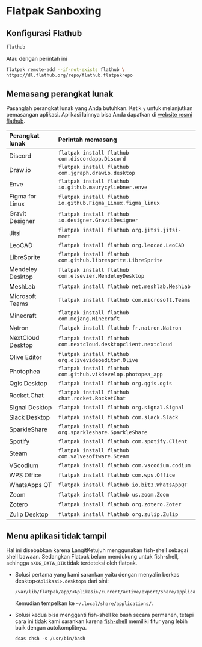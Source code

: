 # Flatpak Sanboxing

## Konfigurasi Flathub

```bash
flathub
```
Atau dengan perintah ini

```bash
flatpak remote-add --if-not-exists flathub \
https://dl.flathub.org/repo/flathub.flatpakrepo
```

## Memasang perangkat lunak

Pasanglah perangkat lunak yang Anda butuhkan. Ketik `y` untuk melanjutkan pemasangan aplikasi. Aplikasi lainnya bisa Anda dapatkan di <a href="https://flathub.org/" target="_blank">website resmi flathub</a>.

| Perangkat lunak   | Perintah memasang                                               |
| :---------------- | :-------------------------------------------------------------- |
| Discord           | `flatpak install flathub com.discordapp.Discord`                |
| Draw.io           | `flatpak install flathub com.jgraph.drawio.desktop`             |
| Enve              | `flatpak install flathub io.github.maurycyliebner.enve`         |
| Figma for Linux   | `flatpak install flathub io.github.Figma_Linux.figma_linux`     |
| Gravit Designer   | `flatpak install flathub io.designer.GravitDesigner`            |
| Jitsi             | `flatpak install flathub org.jitsi.jitsi-meet`                  |
| LeoCAD            | `flatpak install flathub org.leocad.LeoCAD`                     |
| LibreSprite       | `flatpak install flathub com.github.libresprite.LibreSprite`    |
| Mendeley Desktop  | `flatpak install flathub com.elsevier.MendeleyDesktop`          |
| MeshLab           | `flatpak install flathub net.meshlab.MeshLab`                   |
| Microsoft Teams   | `flatpak install flathub com.microsoft.Teams`                   |
| Minecraft         | `flatpak install flathub com.mojang.Minecraft`                  |
| Natron            | `flatpak install flathub fr.natron.Natron`                      |
| NextCloud Desktop | `flatpak install flathub com.nextcloud.desktopclient.nextcloud` |
| Olive Editor      | `flatpak install flathub org.olivevideoeditor.Olive`            |
| Photophea         | `flatpak install flathub com.github.vikdevelop.photopea_app`    |
| Qgis Desktop      | `flatpak install flathub org.qgis.qgis`                         |
| Rocket.Chat       | `flatpak install flathub chat.rocket.RocketChat`                |
| Signal Desktop    | `flatpak install flathub org.signal.Signal`                     |
| Slack Desktop     | `flatpak install flathub com.slack.Slack`                       |
| SparkleShare      | `flatpak install flathub org.sparkleshare.SparkleShare`         |
| Spotify           | `flatpak install flathub com.spotify.Client`                    |
| Steam             | `flatpak install flathub com.valvesoftware.Steam`               |
| VScodium          | `flatpak install flathub com.vscodium.codium`                   |
| WPS Office        | `flatpak install flathub com.wps.Office`                        |
| WhatsApps QT      | `flatpak install flathub io.bit3.WhatsAppQT`                    |
| Zoom              | `flatpak install flathub us.zoom.Zoom`                          |
| Zotero            | `flatpak install flathub org.zotero.Zoter`                      |
| Zulip Desktop     | `flatpak install flathub org.zulip.Zulip`                       |

## Menu aplikasi tidak tampil

Hal ini disebabkan karena LangitKetujuh menggunakan fish-shell sebagai shell bawaan. Sedangkan Flatpak belum mendukung untuk fish-shell, sehingga `$XDG_DATA_DIR` tidak terdeteksi oleh flatpak.

- Solusi pertama yang kami sarankan yaitu dengan menyalin berkas desktop`<Aplikasi>.desktops` dari sini:

  ```
  /var/lib/flatpak/app/<Aplikasi>/current/active/export/share/applications/
  ```

  Kemudian tempelkan ke `~/.local/share/applications/`.

- Solusi kedua bisa mengganti fish-shell ke bash secara permanen, tetapi cara ini tidak kami sarankan karena [fish-shell](../../konfigurasi/shell/fish.md) memiliki fitur yang lebih baik dengan autokomplitnya.

  ```
  doas chsh -s /usr/bin/bash
  ```
